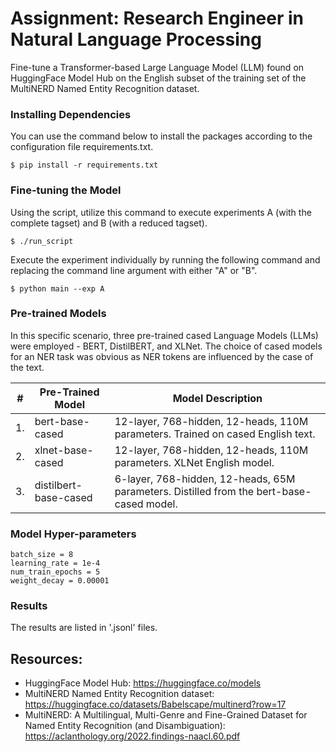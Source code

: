 # Assignment: Research Engineer in Natural Language Processing

Fine-tune a Transformer-based Large Language Model (LLM) found on HuggingFace Model Hub on the English subset of the training set of the MultiNERD Named Entity Recognition dataset.

### Installing Dependencies
You can use the command below to install the packages according to the configuration file requirements.txt.
```
$ pip install -r requirements.txt
```

### Fine-tuning the Model
Using the script, utilize this command to execute experiments A (with the complete tagset) and B (with a reduced tagset).
```
$ ./run_script
```
Execute the experiment individually by running the following command and replacing the command line argument with either "A" or "B".
```
$ python main --exp A
```

### Pre-trained Models
In this specific scenario, three pre-trained cased Language Models (LLMs) were employed - BERT, DistilBERT, and XLNet. The choice of cased models for an NER task was obvious as NER tokens are influenced by the case of the text.

| # | Pre-Trained Model  | Model Description |
| - | ------------- | ------------- |
| 1. | bert-base-cased | 12-layer, 768-hidden, 12-heads, 110M parameters. Trained on cased English text. |
| 2. | xlnet-base-cased | 12-layer, 768-hidden, 12-heads, 110M parameters. XLNet English model. |
| 3. | distilbert-base-cased | 6-layer, 768-hidden, 12-heads, 65M parameters. Distilled from the bert-base-cased model. |

### Model Hyper-parameters
```
batch_size = 8
learning_rate = 1e-4
num_train_epochs = 5
weight_decay = 0.00001
```

### Results
The results are listed in '.jsonl' files.

## Resources:
- HuggingFace Model Hub: https://huggingface.co/models
- MultiNERD Named Entity Recognition dataset: https://huggingface.co/datasets/Babelscape/multinerd?row=17
- MultiNERD: A Multilingual, Multi-Genre and Fine-Grained Dataset for Named Entity Recognition (and Disambiguation): https://aclanthology.org/2022.findings-naacl.60.pdf
